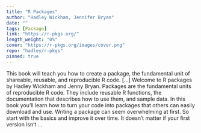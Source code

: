 ```yaml
---
title: "R Packages"
author: "Hadley Wickham, Jennifer Bryan"
date: ""
tags: [Package]
link: "https://r-pkgs.org/"
length_weight: "0%"
cover: "https://r-pkgs.org/images/cover.png"
repo: "hadley/r-pkgs"
pinned: true
---
```


This book will teach you how to create a package, the fundamental unit of shareable, reusable, and reproducible R code. [...] Welcome to R packages by Hadley Wickham and Jenny Bryan. Packages are the fundamental units of reproducible R code. They include reusable R functions, the documentation that describes how to use them, and sample data. In this book you’ll learn how to turn your code into packages that others can easily download and use. Writing a package can seem overwhelming at first. So start with the basics and improve it over time. It doesn’t matter if your first version isn’t ...
